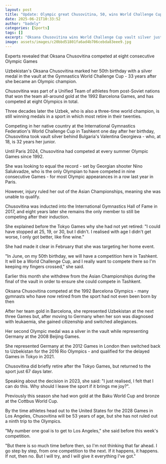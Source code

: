 ```yaml
---
layout: post
title: "Update: Olympic great Chusovitina, 50, wins World Challenge Cup silver"
date: 2025-06-21T10:33:52
author: "badely"
categories: [Sports]
tags: []
excerpt: "Oksana Chusovitina wins World Challenge Cup vault silver just one day after her 50th birthday - and 33 years after winning Olympic gold."
image: assets/images/c20bbd51801fa6ad4b706cebda83eee9.jpg
---
```


Experts revealed that Oksana Chusovitina competed at eight consecutive Olympic Games

Uzbekistan's Oksana Chusovitina marked her 50th birthday with a silver medal in the vault at the Gymnastics World Challenge Cup - 33 years after she became an Olympic champion.

Chusovitina was part of a Unified Team of athletes from post-Soviet nations that won the team all-around gold at the 1992 Barcelona Games, and has competed at eight Olympics in total.

Three decades later the Uzbek, who is also a three-time world champion, is still winning medals in a sport in which most retire in their twenties.

Competing in her native country at the International Gymnastics Federation's World Challenge Cup in Tashkent one day after her birthday, Chusovitina took vault silver behind Bulgaria's Valentina Georgieva - who, at 18, is 32 years her junior.

Until Paris 2024, Chusovitina had competed at every summer Olympic Games since 1992.

She was looking to equal the record - set by Georgian shooter Nino Salukvadze, who is the only Olympian to have competed in nine consecutive Games - for most Olympic appearances in a row last year in Paris.

However, injury ruled her out of the Asian Championships, meaning she was unable to qualify.

Chusovitina was inducted into the International Gymnastics Hall of Fame in 2017, and eight years later she remains the only member to still be competing after their induction.

She explained before the Tokyo Games why she had not yet retired: "I could have stopped at 25, 19, or 30, but I didn't. I realised with age I didn't get worse, I only got better, like fine wine." 

She had made it clear in February that she was targeting her home event. 

"In June, on my 50th birthday, we will have a competition here in Tashkent. It will be a World Challenge Cup, and I really want to compete there so I'm keeping my fingers crossed," she said. 

Earlier this month she withdrew from the Asian Championships during the final of the vault in order to ensure she could compete in Tashkent.

Oksana Chusovitina competed at the 1992 Barcelona Olympics - many gymnasts who have now retired from the sport had not even been born by then

After her team gold in Barcelona, she represented Uzbekistan at the next three Games but, after moving to Germany when her son was diagnosed with leukaemia, she gained citizenship and switched allegiances.

Her second Olympic medal was a silver in the vault while representing Germany at the 2008 Beijing Games.

She represented Germany at the 2012 Games in London then switched back to Uzbekistan for the 2016 Rio Olympics - and qualified for the delayed Games in Tokyo in 2021.

Chusovitina did briefly retire after the Tokyo Games, but returned to the sport just 67 days later.

Speaking about the decision in 2023, she said: "I just realised, I felt that I can do this. Why should I leave the sport if it brings me joy?".

Previously this season she had won gold at the Baku World Cup and bronze at the Cottbus World Cup.

By the time athletes head out to the United States for the 2028 Games in Los Angeles, Chusovitina will be 53 years of age, but she has not ruled out a ninth trip to the Olympics.

"My number one goal is to get to Los Angeles," she said before this week's competition. 

"But there is so much time before then, so I'm not thinking that far ahead. I go step by step, from one competition to the next. If it happens, it happens. If not, then no. But I will try, and I will give it everything I've got."


